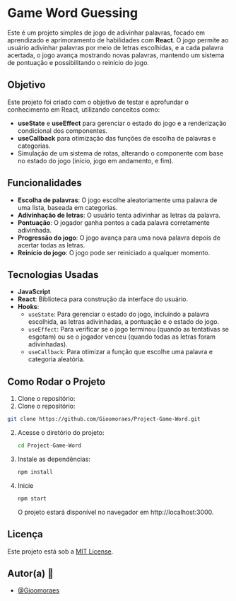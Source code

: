 # **Game Word Guessing**

Este é um projeto simples de jogo de adivinhar palavras, focado em aprendizado e aprimoramento de habilidades com **React**. O jogo permite ao usuário adivinhar palavras por meio de letras escolhidas, e a cada palavra acertada, o jogo avança mostrando novas palavras, mantendo um sistema de pontuação e possibilitando o reinício do jogo.

## **Objetivo**

Este projeto foi criado com o objetivo de testar e aprofundar o conhecimento em React, utilizando conceitos como:

- **useState** e **useEffect** para gerenciar o estado do jogo e a renderização condicional dos componentes.
- **useCallback** para otimização das funções de escolha de palavras e categorias.
- Simulação de um sistema de rotas, alterando o componente com base no estado do jogo (início, jogo em andamento, e fim).

## **Funcionalidades**

- **Escolha de palavras**: O jogo escolhe aleatoriamente uma palavra de uma lista, baseada em categorias.
- **Adivinhação de letras**: O usuário tenta adivinhar as letras da palavra.
- **Pontuação**: O jogador ganha pontos a cada palavra corretamente adivinhada.
- **Progressão do jogo**: O jogo avança para uma nova palavra depois de acertar todas as letras.
- **Reinício do jogo**: O jogo pode ser reiniciado a qualquer momento.

## **Tecnologias Usadas**

- **JavaScript**
- **React**: Biblioteca para construção da interface do usuário.
- **Hooks**:
  - `useState`: Para gerenciar o estado do jogo, incluindo a palavra escolhida, as letras adivinhadas, a pontuação e o estado do jogo.
  - `useEffect`: Para verificar se o jogo terminou (quando as tentativas se esgotam) ou se o jogador venceu (quando todas as letras foram adivinhadas).
  - `useCallback`: Para otimizar a função que escolhe uma palavra e categoria aleatória.

## **Como Rodar o Projeto**

1. Clone o repositório:
 1. Clone o repositório:
   ```bash
   git clone https://github.com/Gioomoraes/Project-Game-Word.git
   ```
2. Acesse o diretório do projeto:
   ```bash
   cd Project-Game-Word
   ```
3. Instale as dependências:
   ```bash
   npm install
   ```
4. Inicie
   ```bash
   npm start
   ```
   O projeto estará disponível no navegador em http://localhost:3000.

## **Licença**

Este projeto está sob a [MIT License](LICENSE).

## Autor(a) 💜

- [@Gioomoraes](https://github.com/Gioomoraes)
